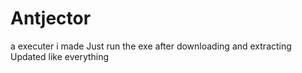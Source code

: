 # Antjector
a executer i made
Just run the exe after downloading and extracting
Updated like everything
